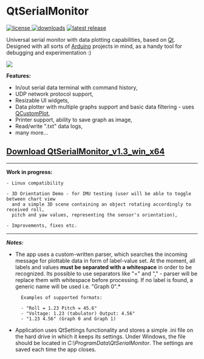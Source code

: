 <p align="center">
  <h1 align="left">QtSerialMonitor </h1>
  <p align="left">
   <a href="https://github.com/mich-w/QtSerialMonitor/blob/master/LICENSE"> <img alt="license" src="https://img.shields.io/github/license/mich-w/QtSerialMonitor?style=flat-square">   </a>
   <a href="https://github.com/mich-w/QtSerialMonitor/releases"> <img alt="downloads" src="https://img.shields.io/github/downloads/mich-w/QtSerialMonitor/total?style=flat-square"></a>
   <a href="https://github.com/mich-w/QtSerialMonitor/releases"> <img alt="latest release" src="https://img.shields.io/github/v/release/mich-w/QtSerialMonitor?style=flat-square"></a>
  </p>
</p>

Universal serial monitor with data plotting capabilities, based on [Qt](https://www.qt.io/). Designed with all sorts of [Arduino](https://www.arduino.cc/) projects in mind, as a handy tool for debugging and experimentation :) 

<img src="https://raw.githubusercontent.com/mich-w/QtSerialMonitor/master/docs/_screenshots/Sines3.gif">

**Features:**
- In/out serial data terminal with command history,
- UDP network protocol support,
- Resizable UI widgets,
- Data plotter with multiple graphs support and basic data filtering - uses [QCustomPlot](https://www.qcustomplot.com/),
- Printer support, ability to save graph as image,
- Read/write ".txt" data logs,
- many more...

<a href="https://github.com/mich-w/QtSerialMonitor/releases/download/v1.3/QtSerialMonitor_1.3_win_x64.zip" download>Download QtSerialMonitor_v1.3_win_x64</a> 
-
---

**Work in progress:**

    - Linux compatibility
    
    - 3D Orientation Demo - for IMU testing (user will be able to toggle between chart view
      and a simple 3D scene containing an object rotating accordingly to received roll,
      pitch and yaw values, representing the sensor's orientation),

    - Improvements, fixes etc.

----

***Notes:***

* The app uses a custom-written parser, which searches the incoming message for plottable data in form of label-value set. At the moment, all labels and values **must be separated with a whitespace** in order to be recognized. Its possible to use separators like "=" and "," - parser will be replace them with whitespace before processing. If no label is found, a generic name will be used i.e. "Graph 0".*

        Examples of supported formats:

        - "Roll = 1.23 Pitch = 45.6"
        - "Voltage: 1.23 (tabulator) Output: 4.56"
        - "1.23 4.56" (Graph 0 and Graph 1)
 
* Application uses QtSettings functionality and stores a simple .ini file on the hard drive in which it keeps its settings. Under Windows, the file should be located in *C:\ProgramData\QtSerialMonitor*. The settings are saved each time the app closes.
